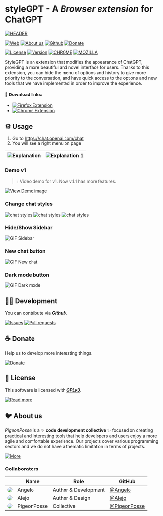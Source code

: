 <!-- PIGEONPOSSE START MARK -->
<!--

██████╗ ██╗ ██████╗ ███████╗ ██████╗ ███╗   ██╗                     
██╔══██╗██║██╔════╝ ██╔════╝██╔═══██╗████╗  ██║                     
██████╔╝██║██║  ███╗█████╗  ██║   ██║██╔██╗ ██║                     
██╔═══╝ ██║██║   ██║██╔══╝  ██║   ██║██║╚██╗██║                     
██║     ██║╚██████╔╝███████╗╚██████╔╝██║ ╚████║                     
╚═╝     ╚═╝ ╚═════╝ ╚══════╝ ╚═════╝ ╚═╝  ╚═══╝                     
                                                                    
██████╗  ██████╗ ███████╗███████╗███████╗                           
██╔══██╗██╔═══██╗██╔════╝██╔════╝██╔════╝                           
██████╔╝██║   ██║███████╗███████╗█████╗                             
██╔═══╝ ██║   ██║╚════██║╚════██║██╔══╝                             
██║     ╚██████╔╝███████║███████║███████╗                           
╚═╝      ╚═════╝ ╚══════╝╚══════╝╚══════╝                           
                                                                                                                                        
                                                                    
█████╗█████╗█████╗█████╗█████╗█████╗█████╗█████╗                    
╚════╝╚════╝╚════╝╚════╝╚════╝╚════╝╚════╝╚════╝                    
                                                                                                                                        
                                                                    
███████╗████████╗██╗   ██╗██╗     ███████╗ ██████╗ ██████╗ ████████╗
██╔════╝╚══██╔══╝╚██╗ ██╔╝██║     ██╔════╝██╔════╝ ██╔══██╗╚══██╔══╝
███████╗   ██║    ╚████╔╝ ██║     █████╗  ██║  ███╗██████╔╝   ██║   
╚════██║   ██║     ╚██╔╝  ██║     ██╔══╝  ██║   ██║██╔═══╝    ██║   
███████║   ██║      ██║   ███████╗███████╗╚██████╔╝██║        ██║   
╚══════╝   ╚═╝      ╚═╝   ╚══════╝╚══════╝ ╚═════╝ ╚═╝        ╚═╝                        
                                                
VERSION: 	1.1.12 
REPOSITORY: https://github.com/pigeonposse/stylegpt
AUTHORS: 
	- Angelo (https://github.com/angelespejo)
	- Alejo (https://github.com/alejomalia)

DEVELOPED BY PIGEONPOSSE 🐦🌈

-->
<!-- PIGEONPOSSE END MARK -->

# styleGPT -  A _Browser extension_ for ChatGPT

<!-- PIGEONPOSSE START HEADER -->
 
[![HEADER](docs/banner.png)](https://youtu.be/UN1hu4e-VmM)

[![Web](https://img.shields.io/badge/Web-grey?style=flat-square)](https://pigeonposse.com) 
[![About us](https://img.shields.io/badge/About%20us-grey?style=flat-square)](https://pigeonposse.com/?popup=about) 
[![Github](https://img.shields.io/badge/Github-grey?style=flat-square)](https://github.com/pigeon-posse)
[![Donate](https://img.shields.io/badge/Donate-pink?style=flat-square)](https://pigeonposse.com/?popup=donate) 

[![License](https://img.shields.io/github/license/pigeonposse/stylegpt?color=blue&label=License&style=flat-square)](/LICENSE)
[![Version](https://img.shields.io/github/package-json/v/pigeonposse/stylegpt?color=a1b858&label&style=flat-square)](https://github.com/pigeonposse/stylegpt)
[![CHROME](https://img.shields.io/chrome-web-store/v/khoggafmiibmeihpkpbkllkkdfhmokoj?color=blue&style=flat-square)](https://chrome.google.com/webstore/detail/stylegpt/khoggafmiibmeihpkpbkllkkdfhmokoj)
[![MOZILLA](https://img.shields.io/amo/v/{8f0f11ab-1cc1-4db9-81a3-251de69235d9}?color=blue&style=flat-square)](https://addons.mozilla.org/es/firefox/addon/stylegpt/)

StyleGPT is an extension that modifies the appearance of ChatGPT, providing a more beautiful and novel interface for users. Thanks to this extension, you can hide the menu of options and history to give more priority to the conversation, and have quick access to the options and new tools that we have implemented in order to improve the experience.

#### 🧩 Download links:

- [![Firefox Extension](https://img.shields.io/badge/Firefox-grey?style=flat-square)](https://addons.mozilla.org/es/firefox/addon/stylegpt/)
- [![Chrome Extension](https://img.shields.io/badge/Chrome-grey?style=flat-square)](https://chrome.google.com/webstore/detail/stylegpt/khoggafmiibmeihpkpbkllkkdfhmokoj)


<!-- PIGEONPOSSE END HEADER -->

## ⚙️ Usage

1. Go to https://chat.openai.com/chat
2. You will see a right menu on page

| ![Explanation](docs/demo/explanation.png) | ![Explanation 1](docs/demo/explanation-1.png) |
| ------------------------- | ------------------------- |


### Demo v1

> ℹ️ Video demo for v1. Now v.1.1 has more features.

[![View Demo image](docs/demo/video-capture.png)](https://youtu.be/UN1hu4e-VmM)

### Change chat styles

![chat styles](docs/demo/chat-styles-1.png)
![chat styles](docs/demo/chat-styles-2.png)
![chat styles](docs/demo/chat-styles-3.png)

<!-- ![GIF chat styles](docs/demo/chat-styles.gif) -->

### Hide/Show Sidebar

![GIF Sidebar](docs/demo/sidebar.gif)

### New chat button

![GIF New chat](docs/demo/new-chat.gif)

### Dark mode button

![GIF Dark mode](docs/demo/dark-mode.gif)


<!-- PIGEONPOSSE START ORG -->

## 👨‍💻 Development

You can contribute via **_Github_**.

[![Issues](https://img.shields.io/badge/Issues-grey?style=flat-square)](https://github.com/pigeonposse/stylegpt/issues)
[![Pull requests](https://img.shields.io/badge/Pulls-grey?style=flat-square)](https://github.com/pigeonposse/stylegpt/pulls)

## ☕ Donate

Help us to develop more interesting things.

[![Donate](https://img.shields.io/badge/Donate-grey?style=flat-square)](https://pigeonposse.com/?popup=donate) 


## 📜 License

This software is licensed with ***[GPLv3](/LICENSE)***.

[![Read more](https://img.shields.io/badge/Read-more-grey?style=flat-square)](/LICENSE)

## 🐦 About us

_PigeonPosse_ is a ✨ **code development collective** ✨ focused on creating practical and interesting tools that help developers and users enjoy a more agile and comfortable experience. Our projects cover various programming sectors and we do not have a thematic limitation in terms of projects.

[![More](https://img.shields.io/badge/Read-more-grey?style=flat-square)](https://github.com/PigeonPosse/PigeonPosse)

### Collaborators

|                                                                                    | Name        | Role         | GitHub                                         |
| ---------------------------------------------------------------------------------- | ----------- | ------------ | ---------------------------------------------- |
| <img src="https://github.com/angelespejo.png?size=72" style="border-radius:100%"/> | Angelo |   Author & Development   | [@Angelo](https://github.com/angelespejo) |
| <img src="https://github.com/alejomalia.png?size=72" style="border-radius:100%"/> | Alejo |   Author & Design   | [@Alejo](https://github.com/alejomalia) |
| <img src="https://github.com/PigeonPosse.png?size=72" style="border-radius:100%"/> | PigeonPosse | Collective	  | [@PigeonPosse](https://github.com/PigeonPosse) |


<br> 

<!-- PIGEONPOSSE END ORG -->
